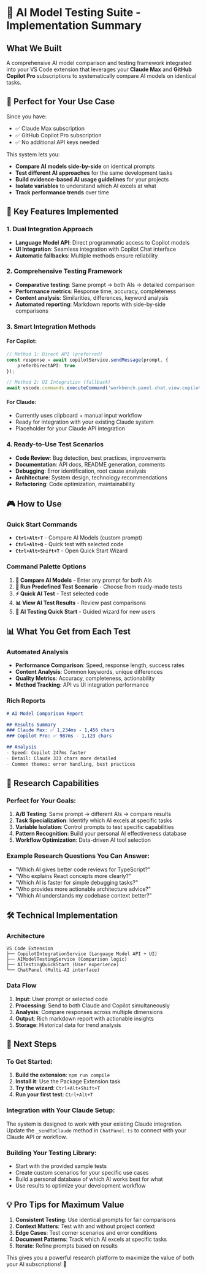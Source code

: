 # 🧪 AI Model Testing Suite - Implementation Summary

## What We Built

A comprehensive AI model comparison and testing framework integrated into your VS Code extension that leverages your **Claude Max** and **GitHub Copilot Pro** subscriptions to systematically compare AI models on identical tasks.

## 🎯 Perfect for Your Use Case

Since you have:
- ✅ Claude Max subscription 
- ✅ GitHub Copilot Pro subscription
- ✅ No additional API keys needed

This system lets you:
- **Compare AI models side-by-side** on identical prompts
- **Test different AI approaches** for the same development tasks
- **Build evidence-based AI usage guidelines** for your projects
- **Isolate variables** to understand which AI excels at what
- **Track performance trends** over time

## 🚀 Key Features Implemented

### 1. **Dual Integration Approach**
- **Language Model API**: Direct programmatic access to Copilot models
- **UI Integration**: Seamless integration with Copilot Chat interface
- **Automatic fallbacks**: Multiple methods ensure reliability

### 2. **Comprehensive Testing Framework**
- **Comparative testing**: Same prompt → both AIs → detailed comparison
- **Performance metrics**: Response time, accuracy, completeness
- **Content analysis**: Similarities, differences, keyword analysis
- **Automated reporting**: Markdown reports with side-by-side comparisons

### 3. **Smart Integration Methods**

#### For Copilot:
```typescript
// Method 1: Direct API (preferred)
const response = await copilotService.sendMessage(prompt, { 
    preferDirectAPI: true 
});

// Method 2: UI Integration (fallback)
await vscode.commands.executeCommand('workbench.panel.chat.view.copilot.focus');
```

#### For Claude:
- Currently uses clipboard + manual input workflow
- Ready for integration with your existing Claude system
- Placeholder for your Claude API integration

### 4. **Ready-to-Use Test Scenarios**
- **Code Review**: Bug detection, best practices, improvements
- **Documentation**: API docs, README generation, comments
- **Debugging**: Error identification, root cause analysis
- **Architecture**: System design, technology recommendations
- **Refactoring**: Code optimization, maintainability

## 🎮 How to Use

### Quick Start Commands
- **`Ctrl+Alt+T`** - Compare AI Models (custom prompt)
- **`Ctrl+Alt+Q`** - Quick test with selected code
- **`Ctrl+Alt+Shift+T`** - Open Quick Start Wizard

### Command Palette Options
1. **🔬 Compare AI Models** - Enter any prompt for both AIs
2. **🧪 Run Predefined Test Scenario** - Choose from ready-made tests
3. **⚡ Quick AI Test** - Test selected code
4. **📊 View AI Test Results** - Review past comparisons
5. **🚀 AI Testing Quick Start** - Guided wizard for new users

## 📊 What You Get from Each Test

### Automated Analysis
- **Performance Comparison**: Speed, response length, success rates
- **Content Analysis**: Common keywords, unique differences
- **Quality Metrics**: Accuracy, completeness, actionability
- **Method Tracking**: API vs UI integration performance

### Rich Reports
```markdown
# AI Model Comparison Report

## Results Summary
### Claude Max: ✅ 1,234ms - 1,456 chars
### Copilot Pro: ✅ 987ms - 1,123 chars

## Analysis
- Speed: Copilot 247ms faster
- Detail: Claude 333 chars more detailed
- Common themes: error handling, best practices
```

## 🔬 Research Capabilities

### Perfect for Your Goals:
1. **A/B Testing**: Same prompt → different AIs → compare results
2. **Task Specialization**: Identify which AI excels at specific tasks
3. **Variable Isolation**: Control prompts to test specific capabilities
4. **Pattern Recognition**: Build your personal AI effectiveness database
5. **Workflow Optimization**: Data-driven AI tool selection

### Example Research Questions You Can Answer:
- "Which AI gives better code reviews for TypeScript?"
- "Who explains React concepts more clearly?"
- "Which AI is faster for simple debugging tasks?"
- "Who provides more actionable architecture advice?"
- "Which AI understands my codebase context better?"

## 🛠️ Technical Implementation

### Architecture
```
VS Code Extension
├── CopilotIntegrationService (Language Model API + UI)
├── AIModelTestingService (Comparison logic)
├── AITestingQuickStart (User experience)
└── ChatPanel (Multi-AI interface)
```

### Data Flow
1. **Input**: User prompt or selected code
2. **Processing**: Send to both Claude and Copilot simultaneously
3. **Analysis**: Compare responses across multiple dimensions
4. **Output**: Rich markdown report with actionable insights
5. **Storage**: Historical data for trend analysis

## 🎯 Next Steps

### To Get Started:
1. **Build the extension**: `npm run compile`
2. **Install it**: Use the Package Extension task
3. **Try the wizard**: `Ctrl+Alt+Shift+T`
4. **Run your first test**: `Ctrl+Alt+T`

### Integration with Your Claude Setup:
The system is designed to work with your existing Claude integration. Update the `_sendToClaude` method in `ChatPanel.ts` to connect with your Claude API or workflow.

### Building Your Testing Library:
- Start with the provided sample tests
- Create custom scenarios for your specific use cases
- Build a personal database of which AI works best for what
- Use results to optimize your development workflow

## 💡 Pro Tips for Maximum Value

1. **Consistent Testing**: Use identical prompts for fair comparisons
2. **Context Matters**: Test with and without project context
3. **Edge Cases**: Test corner scenarios and error conditions
4. **Document Patterns**: Track which AI excels at specific tasks
5. **Iterate**: Refine prompts based on results

This gives you a powerful research platform to maximize the value of both your AI subscriptions! 🚀

